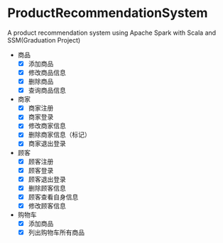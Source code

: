 # ProductRecommendationSystem

A product recommendation system using Apache Spark with Scala and SSM(Graduation Project)

* 商品
    - [x] 添加商品
    - [x] 修改商品信息
    - [x] 删除商品
    - [x] 查询商品信息

* 商家
    - [x] 商家注册
    - [x] 商家登录
    - [x] 修改商家信息
    - [x] 删除商家信息（标记）
    - [x] 商家退出登录

* 顾客
    - [x] 顾客注册
    - [x] 顾客登录
    - [x] 顾客退出登录
    - [x] 删除顾客信息
    - [x] 顾客查看自身信息
    - [x] 修改顾客信息

* 购物车
    - [x] 添加商品
    - [x] 列出购物车所有商品
